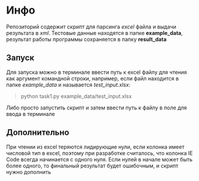 # Инфо
Репозиторий содержит скрипт для парсинга *excel* файла и выдачи результата в *xml*.
Тестовые данные находятся в папке **example_data**, результат работы программы сохраняется в папку **result_data**

## Запуск
Для запуска можно в терминале ввести путь к excel файлу для чтения как аргумент командной строки, например, если файл находится в папке *example_data* и называется *test_input.xlsx*:

> python task1.py example_data/test_input.xlsx

Либо просто запустить скрипт и затем ввести путь к файлу в поле для ввода в терминале

## Дополнительно
При чтении из excel теряются лидирующие нули, если колонка имеет числовой тип в excel, поэтому при разработке считалось, что колонка IE Code всегда начинается с одного нуля. Если нулей в начале может быть более одного, то финальный результат будет ошибочным, и скрипт нужно дополнить